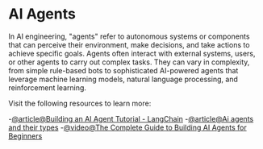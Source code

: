 # AI Agents

In AI engineering, "agents" refer to autonomous systems or components that can perceive their environment, make decisions, and take actions to achieve specific goals. Agents often interact with external systems, users, or other agents to carry out complex tasks. They can vary in complexity, from simple rule-based bots to sophisticated AI-powered agents that leverage machine learning models, natural language processing, and reinforcement learning.

Visit the following resources to learn more:

-[@article@Building an AI Agent Tutorial - LangChain](https://python.langchain.com/docs/tutorials/agents/)
-[@article@Ai agents and their types](https://play.ht/blog/ai-agents-use-cases/)
-[@video@The Complete Guide to Building AI Agents for Beginners](https://youtu.be/MOyl58VF2ak?si=-QjRD_5y3iViprJX)
